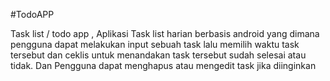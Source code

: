 #TodoAPP

Task list / todo app , Aplikasi Task list harian berbasis android yang dimana pengguna dapat melakukan input sebuah task lalu memilih waktu task tersebut dan ceklis untuk menandakan task tersebut sudah selesai atau tidak. Dan Pengguna dapat menghapus atau mengedit task jika diinginkan
